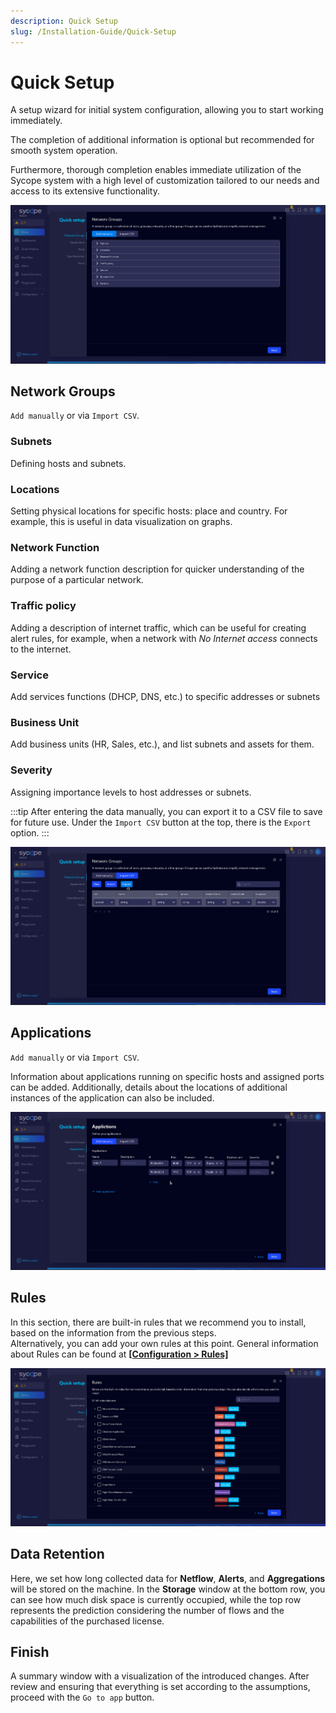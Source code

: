 ```yaml
---
description: Quick Setup
slug: /Installation-Guide/Quick-Setup
---
```


# Quick Setup

A setup wizard for initial system configuration, allowing you to start working immediately.

The completion of additional information is optional but recommended for smooth system operation.  

Furthermore, thorough completion enables immediate utilization of the Sycope system with a high level of customization tailored to our needs and access to its extensive functionality.

![Quick Setup](assets/quick-setup.png)

## Network Groups

`Add manually` or via `Import CSV`.

### **Subnets**

Defining hosts and subnets.

### **Locations**

Setting physical locations for specific hosts: place and country. For example, this is useful in data visualization on graphs.

### **Network Function**

Adding a network function description for quicker understanding of the purpose of a particular network.

### **Traffic policy**

Adding a description of internet traffic, which can be useful for creating alert rules, for example, when a network with *No Internet access* connects to the internet.

### **Service**

Add services functions (DHCP, DNS, etc.) to specific addresses or subnets

### **Business Unit**

Add business units (HR, Sales, etc.), and list subnets and assets for them.

### **Severity**

Assigning importance levels to host addresses or subnets.

:::tip
After entering the data manually, you can export it to a CSV file to save for future use. Under the `Import CSV` button at the top, there is the `Export` option.
:::

![Export CSV](assets/export-csv.png)

## Applications

`Add manually` or via `Import CSV`.

Information about applications running on specific hosts and assigned ports can be added. Additionally, details about the locations of additional instances of the application can also be included.

![Applications](assets/applications.png)

## Rules

In this section, there are built-in rules that we recommend you to install, based on the information from the previous steps.  
Alternatively, you can add your own rules at this point.
General information about Rules can be found at [**[Configuration > Rules]**](/User-Guide/Configuration/Rules)

![Rules](assets/rules.png)

## Data Retention

Here, we set how long collected data for **Netflow**, **Alerts**, and **Aggregations** will be stored on the machine. In the **Storage** window at the bottom row, you can see how much disk space is currently occupied, while the top row represents the prediction considering the number of flows and the capabilities of the purchased license.

## Finish

A summary window with a visualization of the introduced changes.
After review and ensuring that everything is set according to the assumptions, proceed with the `Go to app` button.
